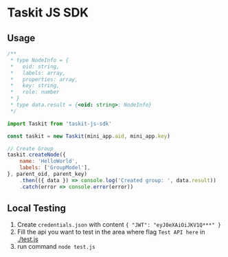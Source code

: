 Taskit JS SDK
======

## Usage

```js
/**
 * type NodeInfo = {
 *   oid: string,
 *   labels: array,
 *   properties: array,
 *   key: string,
 *   role: number
 * }
 * type data.result = {<oid: string>: NodeInfo}
 */

import Taskit from 'taskit-js-sdk'

const taskit = new Taskit(mini_app.aid, mini_app.key)

// Create Group
taskit.createNode({
    name: 'HelloWorld',
    labels: ['GroupModel'],
}, parent_oid, parent_key)
    .then(({ data }) => console.log('Created group: ', data.result))
    .catch(error => console.error(error))
```

## Local Testing

1. Create `credentials.json` with content `{ "JWT": "eyJ0eXAiOiJKV1Q***" }`
2. Fill the api you want to test in the area where flag `Test API here` in [./test.js](./test.js)
3. run command `node test.js`

